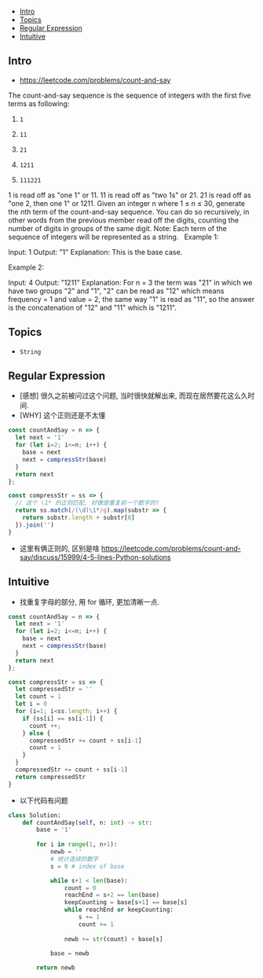 - [Intro](#intro)
- [Topics](#topics)
- [Regular Expression](#regular-expression)
- [Intuitive](#intuitive)

## Intro

- https://leetcode.com/problems/count-and-say

The count-and-say sequence is the sequence of integers with the first five terms as following:

1.     1
2.     11
3.     21
4.     1211
5.     111221

1 is read off as "one 1" or 11.
11 is read off as "two 1s" or 21.
21 is read off as "one 2, then one 1" or 1211.
Given an integer n where 1 ≤ n ≤ 30, generate the nth term of the count-and-say sequence. You can do so recursively, in other words from the previous member read off the digits, counting the number of digits in groups of the same digit.
Note: Each term of the sequence of integers will be represented as a string.
 
Example 1:

Input: 1
Output: "1"
Explanation: This is the base case.

Example 2:

Input: 4
Output: "1211"
Explanation: For n = 3 the term was "21" in which we have two groups "2" and "1", "2" can be read as "12" which means frequency = 1 and value = 2, the same way "1" is read as "11", so the answer is the concatenation of "12" and "11" which is "1211".



## Topics

- `String`




## Regular Expression

- [感想] 很久之前被问过这个问题, 当时很快就解出来, 而现在居然要花这么久时间.
- [WHY] 这个正则还是不太懂



```js
const countAndSay = n => {
  let next = '1'
  for (let i=2; i<=n; i++) {
    base = next
    next = compressStr(base)
  }
  return next
};

const compressStr = ss => {
  // 这个 \1* 的正则匹配, 好像是重复前一个数字的?
  return ss.match(/(\d)\1*/g).map(substr => {
    return substr.length + substr[0]
  }).join('')
}
```

- 这里有俩正则的, 区别是啥 https://leetcode.com/problems/count-and-say/discuss/15999/4-5-lines-Python-solutions

## Intuitive

- 找重复字母的部分, 用 for 循环, 更加清晰一点.

```js
const countAndSay = n => {
  let next = '1'
  for (let i=2; i<=n; i++) {
    base = next
    next = compressStr(base)
  }
  return next
};

const compressStr = ss => {
  let compressedStr = ''
  let count = 1
  let i = 0
  for (i=1; i<ss.length; i++) {
    if (ss[i] == ss[i-1]) {
      count ++;
    } else {
      compressedStr += count + ss[i-1]
      count = 1
    }
  }
  compressedStr += count + ss[i-1]
  return compressedStr
}
```






- 以下代码有问题

```py
class Solution:
    def countAndSay(self, n: int) -> str:
        base = '1'
        
        for i in range(1, n+1):
            newb = ''
            # 统计连续的数字
            s = 0 # index of base

            while s+1 < len(base):
                count = 0
                reachEnd = s+2 == len(base)
                keepCounting = base[s+1] == base[s]
                while reachEnd or keepCounting:
                    s += 1
                    count += 1
            
                newb += str(count) + base[s]
            
            base = newb

        return newb
```